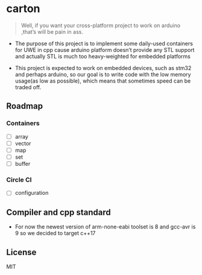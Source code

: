 # carton
> Well, if you want your cross-platform 
project to work on arduino ,that’s will 
 be pain in ass.

* The purpose of this project is to implement 
some daily-used containers for UWE in cpp cause
arduino platform doesn’t provide any STL support
 and actually STL is much too heavy-weighted for 
embedded platforms

* This project is expected to work on
 embedded devices, such as stm32 and 
perhaps arduino, so our goal is to 
write code with the low memory
 usage(as low as possible), which 
means that sometimes speed 
can be traded off.
 
## Roadmap

### Containers

* [ ] array
* [ ] vector
* [ ] map
* [ ] set
* [ ] buffer

### Circle CI

* [ ] configuration 

## Compiler and cpp standard

* For now the newest version of 
arm-none-eabi toolset is 8 and gcc-avr
 is 9 so we decided to target c++17

## License

MIT
